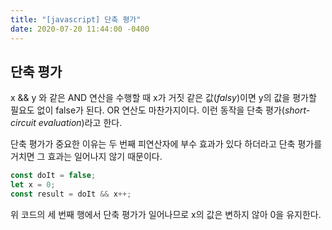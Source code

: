 ```yaml
---
title: "[javascript] 단축 평가"
date: 2020-07-20 11:44:00 -0400
---
```


## 단축 평가   

x && y 와 같은 AND 연산을 수행할 때 x가 거짓 같은 값(*falsy*)이면 y의 값을 평가할 필요도 없이 false가 된다. OR 연산도 마찬가지이다. 이런 동작을 단축 평가(*short-circuit evaluation*)라고 한다.

단축 평가가 중요한 이유는 두 번째 피연산자에 부수 효과가 있다 하더라고 단축 평가를 거치면 그 효과는 일어나지 않기 때문이다.

```javascript
const doIt = false;
let x = 0;
const result = doIt && x++;
```
위 코드의 세 번째 행에서 단축 평가가 일어나므로 x의 값은 변하지 않아 0을 유지한다.